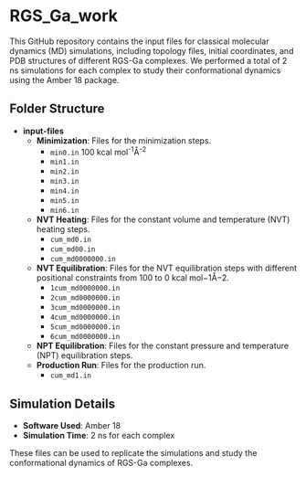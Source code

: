 # RGS_Ga_work

This GitHub repository contains the input files for classical molecular dynamics (MD) simulations, including topology files, initial coordinates, and PDB structures of different RGS-Ga complexes. We performed a total of 2 ns simulations for each complex to study their conformational dynamics using the Amber 18 package.

## Folder Structure

- **input-files**
  - **Minimization**: Files for the minimization steps.
    - `min0.in` 100 kcal mol<sup>-1</sup>Å<sup>-2</sup>
    - `min1.in`
    - `min2.in`
    - `min3.in`
    - `min4.in`
    - `min5.in`
    - `min6.in`
  - **NVT Heating**: Files for the constant volume and temperature (NVT) heating steps.
    - `cum_md0.in`
    - `cum_md00.in`
    - `cum_md0000000.in`
  - **NVT Equilibration**: Files for the NVT equilibration steps with different positional constraints from 100 to 0 kcal mol−1Å−2.
    - `1cum_md0000000.in`
    - `2cum_md0000000.in`
    - `3cum_md0000000.in`
    - `4cum_md0000000.in`
    - `5cum_md0000000.in`
    - `6cum_md0000000.in`
  - **NPT Equilibration**: Files for the constant pressure and temperature (NPT) equilibration steps.
  - **Production Run**: Files for the production run.
    - `cum_md1.in`

## Simulation Details

- **Software Used**: Amber 18
- **Simulation Time**: 2 ns for each complex

These files can be used to replicate the simulations and study the conformational dynamics of RGS-Ga complexes.

